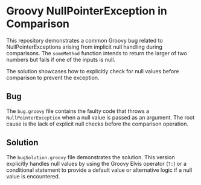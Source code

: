 # Groovy NullPointerException in Comparison

This repository demonstrates a common Groovy bug related to NullPointerExceptions arising from implicit null handling during comparisons.  The `someMethod` function intends to return the larger of two numbers but fails if one of the inputs is null.

The solution showcases how to explicitly check for null values before comparison to prevent the exception.

## Bug

The `bug.groovy` file contains the faulty code that throws a `NullPointerException` when a null value is passed as an argument.  The root cause is the lack of explicit null checks before the comparison operation.

## Solution

The `bugSolution.groovy` file demonstrates the solution.  This version explicitly handles null values by using the Groovy Elvis operator (`?:`) or a conditional statement to provide a default value or alternative logic if a null value is encountered.